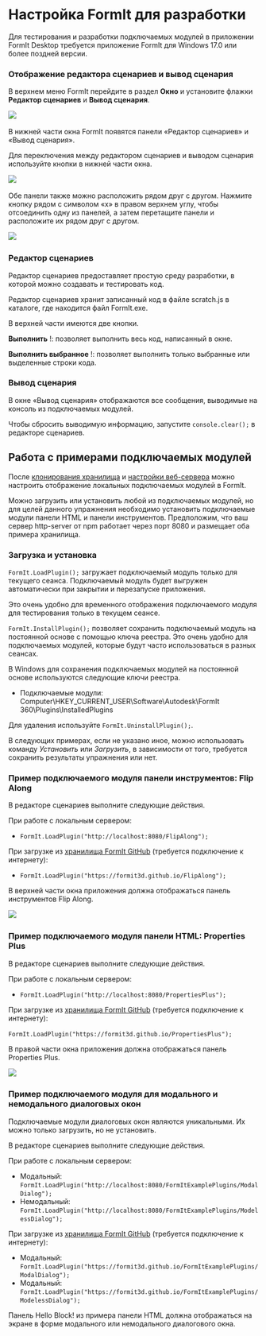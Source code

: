 # Настройка FormIt для разработки

Для тестирования и разработки подключаемых модулей в приложении FormIt Desktop требуется приложение FormIt для Windows 17.0 или более поздней версии.

### **Отображение редактора сценариев и вывод сценария**

В верхнем меню FormIt перейдите в раздел **Окно** и установите флажки **Редактор сценариев** и **Вывод сценария**.

![](https://formit3d.github.io/FormItExamplePlugins/docs/images/EnableDevelopmentWindows.PNG)

В нижней части окна FormIt появятся панели «Редактор сценариев» и «Вывод сценария».

Для переключения между редактором сценариев и выводом сценария используйте кнопки в нижней части окна.

![](https://formit3d.github.io/FormItExamplePlugins/docs/images/ScriptEditorDefaultState.PNG)

Обе панели также можно расположить рядом друг с другом. Нажмите кнопку рядом с символом «x» в правом верхнем углу, чтобы отсоединить одну из панелей, а затем перетащите панели и расположите их рядом друг с другом.

![](https://formit3d.github.io/FormItExamplePlugins/docs/images/ScriptEditor+ScriptOutputConfiguration.gif)

### **Редактор сценариев**

Редактор сценариев предоставляет простую среду разработки, в которой можно создавать и тестировать код.

Редактор сценариев хранит записанный код в файле scratch.js в каталоге, где находится файл FormIt.exe.

В верхней части имеются две кнопки.

**Выполнить** \![](<../../../.gitbook/assets/image (8) (1).png>): позволяет выполнить весь код, написанный в окне.

**Выполнить выбранное** \![](<../../../.gitbook/assets/image (52).png>): позволяет выполнить только выбранные или выделенные строки кода.

### **Вывод сценария**

В окне «Вывод сценария» отображаются все сообщения, выводимые на консоль из подключаемых модулей.

Чтобы сбросить выводимую информацию, запустите `console.clear();` в редакторе сценариев.

## Работа с примерами подключаемых модулей

После [клонирования хранилища](cloning-a-sample-plugin.md) и [настройки веб-сервера](hosting-a-plugin-on-a-local-server.md) можно настроить отображение локальных подключаемых модулей в FormIt.

Можно загрузить или установить любой из подключаемых модулей, но для целей данного упражнения необходимо установить подключаемые модули панели HTML и панели инструментов. Предположим, что ваш сервер http-server от npm работает через порт 8080 и размещает оба примера хранилища.

### **Загрузка и установка**

`FormIt.LoadPlugin();` загружает подключаемый модуль только для текущего сеанса. Подключаемый модуль будет выгружен автоматически при закрытии и перезапуске приложения.

Это очень удобно для временного отображения подключаемого модуля для тестирования только в текущем сеансе.

`FormIt.InstallPlugin();` позволяет сохранить подключаемый модуль на постоянной основе с помощью ключа реестра. Это очень удобно для подключаемых модулей, которые будут часто использоваться в разных сеансах.

В Windows для сохранения подключаемых модулей на постоянной основе используются следующие ключи реестра.

* Подключаемые модули: Computer\\HKEY_CURRENT_USER\\Software\\Autodesk\\FormIt 360\\Plugins\\InstalledPlugins

Для удаления используйте `FormIt.UninstallPlugin();`.

В следующих примерах, если не указано иное, можно использовать команду _Установить_ или _Загрузить_, в зависимости от того, требуется сохранить результаты упражнения или нет.

### **Пример подключаемого модуля панели инструментов: Flip Along**

В редакторе сценариев выполните следующие действия.

При работе с локальным сервером:

* `FormIt.LoadPlugin("http://localhost:8080/FlipAlong");`

При загрузке из [хранилища FormIt GitHub](https://github.com/FormIt3D/) (требуется подключение к интернету):

* `FormIt.LoadPlugin("https://formit3d.github.io/FlipAlong");`

В верхней части окна приложения должна отображаться панель инструментов Flip Along.

![](https://formit3d.github.io/FormItExamplePlugins/docs/images/FlipAlongToolbar.PNG)

### **Пример подключаемого модуля панели HTML: Properties Plus**

В редакторе сценариев выполните следующие действия.

При работе с локальным сервером:

* `FormIt.LoadPlugin("http://localhost:8080/PropertiesPlus");`

При загрузке из [хранилища FormIt GitHub](https://github.com/FormIt3D/) (требуется подключение к интернету):

`FormIt.LoadPlugin("https://formit3d.github.io/PropertiesPlus");`

В правой части окна приложения должна отображаться панель Properties Plus.

![](https://formit3d.github.io/FormItExamplePlugins/docs/images/PropertiesPlusPanel.png)

### **Пример подключаемого модуля для модального и немодального диалоговых окон**

Подключаемые модули диалоговых окон являются уникальными. Их можно только загрузить, но не установить.

В редакторе сценариев выполните следующие действия.

При работе с локальным сервером:

* Модальный: `FormIt.LoadPlugin("http://localhost:8080/FormItExamplePlugins/ModalDialog");`
* Немодальный: `FormIt.LoadPlugin("http://localhost:8080/FormItExamplePlugins/ModelessDialog");`

При загрузке из [хранилища FormIt GitHub](https://github.com/FormIt3D/) (требуется подключение к интернету):

* Модальный: `FormIt.LoadPlugin("https://formit3d.github.io/FormItExamplePlugins/ModalDialog");`
* Модальный: `FormIt.LoadPlugin("https://formit3d.github.io/FormItExamplePlugins/ModelessDialog");`

Панель Hello Block! из примера панели HTML должна отображаться на экране в форме модального или немодального диалогового окна.
